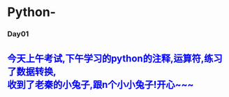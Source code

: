 # Python-
### Day01
<font color = "blue">今天上午考试,下午学习的python的注释,运算符,练习了数据转换,</br>
收到了老秦的小兔子,跟n个小小兔子!开心~~~
</font>
---
